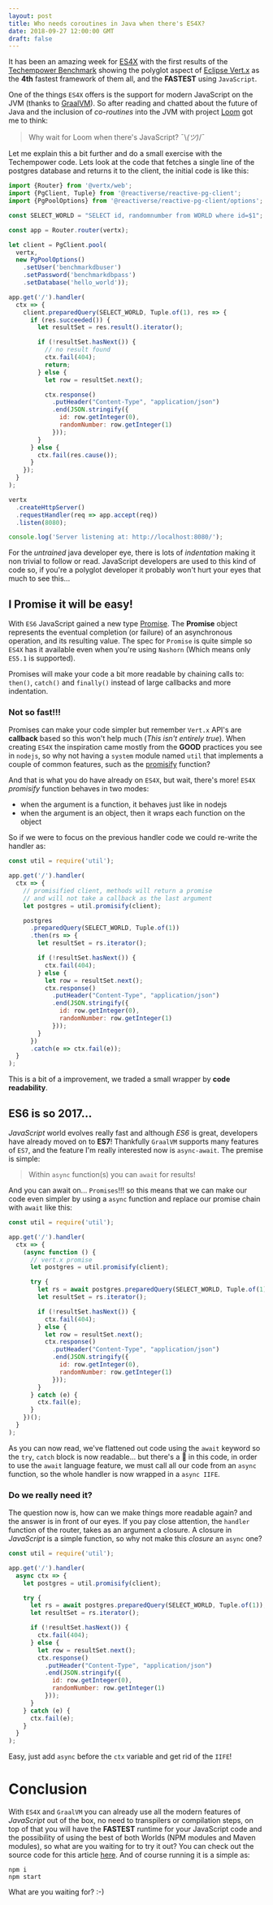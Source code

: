 ```yaml
---
layout: post
title: Who needs coroutines in Java when there's ES4X?
date: 2018-09-27 12:00:00 GMT
draft: false
---
```


It has been an amazing week for [ES4X](https://reactiverse.io/es4x/) with the first results of the [Techempower Benchmark](https://www.techempower.com/benchmarks/#section=test&runid=586ebf0d-4369-4648-8293-590ab295e64d&hw=ph&test=db) showing the polyglot aspect of [Eclipse Vert.x](https://vertx.io) as the **4th** fastest framework of them all, and the **FASTEST** using `JavaScript`.

One of the things `ES4X` offers is the support for modern JavaScript on the JVM (thanks to [GraalVM](http://www.graalvm.org/)). So after reading and chatted about the future of Java and the inclusion of *co-routines* into the JVM with project [Loom](http://openjdk.java.net/projects/loom/) got me to think:

> Why wait for Loom when there's JavaScript?
> ¯\\_(ツ)_/¯

Let me explain this a bit further and do a small exercise with the Techempower code. Lets look at the code that fetches a single line of the postgres database and returns it to the client, the initial code is like this:

```js
import {Router} from '@vertx/web';
import {PgClient, Tuple} from '@reactiverse/reactive-pg-client';
import {PgPoolOptions} from '@reactiverse/reactive-pg-client/options';

const SELECT_WORLD = "SELECT id, randomnumber from WORLD where id=$1";

const app = Router.router(vertx);

let client = PgClient.pool(
  vertx,
  new PgPoolOptions()
    .setUser('benchmarkdbuser')
    .setPassword('benchmarkdbpass')
    .setDatabase('hello_world'));

app.get('/').handler(
  ctx => {
    client.preparedQuery(SELECT_WORLD, Tuple.of(1), res => {
      if (res.succeeded()) {
        let resultSet = res.result().iterator();

        if (!resultSet.hasNext()) {
          // no result found
          ctx.fail(404);
          return;
        } else {
          let row = resultSet.next();

          ctx.response()
            .putHeader("Content-Type", "application/json")
            .end(JSON.stringify({
              id: row.getInteger(0),
              randomNumber: row.getInteger(1)
            }));
        }
      } else {
        ctx.fail(res.cause());
      }
    });
  }
);

vertx
  .createHttpServer()
  .requestHandler(req => app.accept(req))
  .listen(8080);

console.log('Server listening at: http://localhost:8080/');
```

For the *untrained* java developer eye, there is lots of *indentation* making it non trivial to follow or read. JavaScript developers are used to this kind of code so, if you're a polyglot developer it probably won't hurt your eyes that much to see this...

## I Promise it will be easy!

With `ES6` JavaScript gained a new type [Promise](https://developer.mozilla.org/en-US/docs/Web/JavaScript/Reference/Global_Objects/Promise). The **Promise** object represents the eventual completion (or failure) of an asynchronous operation, and its resulting value. The spec for `Promise` is quite simple so `ES4X` has it available even when you're using `Nashorn` (Which means only `ES5.1` is supported).

Promises will make your code a bit more readable by chaining calls to: `then()`, `catch()` and `finally()` instead of large callbacks and more indentation.

### Not so fast!!!

Promises can make your code simpler but remember `Vert.x` API's are **callback** based so this won't help much (*This isn't entirely true*). When creating `ES4X` the inspiration came mostly from the **GOOD** practices you see in `nodejs`, so why not having a `system` module named `util` that implements a couple of common features, such as the [promisify](https://nodejs.org/api/util.html#util_util_promisify_original) function?

And that is what you do have already on `ES4X`, but wait, there's more! `ES4X` *promisify* function behaves in two modes:

* when the argument is a function, it behaves just like in nodejs
* when the argument is an object, then it wraps each function on the object

So if we were to focus on the previous handler code we could re-write the handler as:

```js
const util = require('util');

app.get('/').handler(
  ctx => {
    // promisified client, methods will return a promise
    // and will not take a callback as the last argument
    let postgres = util.promisify(client);

    postgres
      .preparedQuery(SELECT_WORLD, Tuple.of(1))
      .then(rs => {
        let resultSet = rs.iterator();

        if (!resultSet.hasNext()) {
          ctx.fail(404);
        } else {
          let row = resultSet.next();
          ctx.response()
            .putHeader("Content-Type", "application/json")
            .end(JSON.stringify({
              id: row.getInteger(0),
              randomNumber: row.getInteger(1)
            }));
        }
      })
      .catch(e => ctx.fail(e));
  }
);
```

This is a bit of a improvement, we traded a small wrapper by **code readability**.

## ES6 is so 2017...

*JavaScript* world evolves really fast and although *ES6* is great, developers have already moved on to **ES7**! Thankfully `GraalVM` supports many features of `ES7`, and the feature I'm really interested now is `async-await`. The premise is simple:

> Within `async` function(s) you can `await` for results!

And you can await on... `Promises`!!! so this means that we can make our code even simpler by using a `async` function and replace our promise chain with `await` like this:

```js
const util = require('util');

app.get('/').handler(
  ctx => {
    (async function () {
      // vert.x promise
      let postgres = util.promisify(client);

      try {
        let rs = await postgres.preparedQuery(SELECT_WORLD, Tuple.of(1));
        let resultSet = rs.iterator();

        if (!resultSet.hasNext()) {
          ctx.fail(404);
        } else {
          let row = resultSet.next();
          ctx.response()
            .putHeader("Content-Type", "application/json")
            .end(JSON.stringify({
              id: row.getInteger(0),
              randomNumber: row.getInteger(1)
            }));
        }
      } catch (e) {
        ctx.fail(e);
      }
    })();
  }
);
```

As you can now read, we've flattened out code using the `await` keyword so the `try`, `catch` block is now readable... but there's a **🤢** in this code, in order to use the `await` language feature, we must call all our code from an `async` function, so the whole handler is now wrapped in a `async IIFE`.

### Do we really need it?

The question now is, how can we make things more readable again? and the answer is in front of our eyes. If you pay close attention, the `handler` function of the router, takes as an argument a closure. A closure in *JavaScript* is a simple function, so why not make this *closure* an `async` one?

```js
const util = require('util');

app.get('/').handler(
  async ctx => {
    let postgres = util.promisify(client);

    try {
      let rs = await postgres.preparedQuery(SELECT_WORLD, Tuple.of(1));
      let resultSet = rs.iterator();

      if (!resultSet.hasNext()) {
        ctx.fail(404);
      } else {
        let row = resultSet.next();
        ctx.response()
          .putHeader("Content-Type", "application/json")
          .end(JSON.stringify({
            id: row.getInteger(0),
            randomNumber: row.getInteger(1)
          }));
      }
    } catch (e) {
      ctx.fail(e);
    }
  }
);
```

Easy, just add `async` before the `ctx` variable and get rid of the `IIFE`!

# Conclusion

With `ES4X` and `GraalVM` you can already use all the modern features of *JavaScript* out of the box, no need to transpilers or compilation steps, on top of that you will have the **FASTEST** runtime for your JavaScript code and the possibility of using the best of both Worlds (NPM modules and Maven modules), so what are you waiting for to try it out? You can check out the source code for this article [here](https://gist.github.com/pmlopes/ce9becabcb4f147e0df3168a596acaa3). And of course running it is a simple as:

```
npm i
npm start
```

What are you waiting for? :-)
